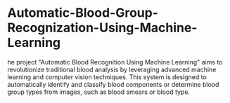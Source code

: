 # Automatic-Blood-Group-Recognization-Using-Machine-Learning
he project "Automatic Blood Recognition Using Machine Learning" aims to revolutionize traditional blood analysis by leveraging advanced machine learning and computer vision techniques. This system is designed to automatically identify and classify blood components or determine blood group types from images, such as blood smears or blood type.
